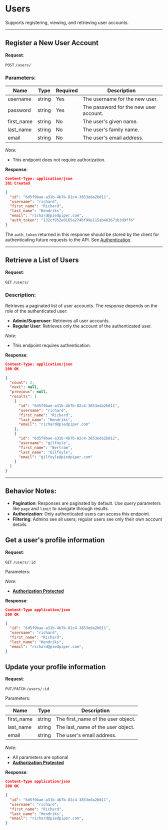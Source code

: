 # Users
Supports registering, viewing, and retrieving user accounts.

---

## Register a New User Account

**Request**:

`POST` `/users/`

### Parameters:

| Name       | Type   | Required | Description                           |
|------------|--------|----------|---------------------------------------|
| username   | string | Yes      | The username for the new user.        |
| password   | string | Yes      | The password for the new user account.|
| first_name | string | No       | The user's given name.                |
| last_name  | string | No       | The user's family name.               |
| email      | string | No       | The user's email address.             |

*Note:*
- This endpoint does not require authorization.

**Response**:

```json
Content-Type: application/json
201 Created

{
  "id": "6d5f9bae-a31b-4b7b-82c4-3853eda2b011",
  "username": "richard",
  "first_name": "Richard",
  "last_name": "Hendriks",
  "email": "richard@piedpiper.com",
  "auth_token": "132cf952e0165a274bf99e115ab483671b3d9ff6"
}
```

The `auth_token` returned in this response should be stored by the client for authenticating future requests to the API. See [Authentication](authentication.md).

---

## Retrieve a List of Users

**Request**:

`GET` `/users/`

### Description:

Retrieves a paginated list of user accounts. The response depends on the role of the authenticated user:
- **Admin/Superuser**: Retrieves all user accounts.
- **Regular User**: Retrieves only the account of the authenticated user.

*Note:*
- This endpoint requires authentication.

**Response**:

```json
Content-Type: application/json
200 OK

{
  "count": 2,
  "next": null,
  "previous": null,
  "results": [
    {
      "id": "6d5f9bae-a31b-4b7b-82c4-3853eda2b011",
      "username": "richard",
      "first_name": "Richard",
      "last_name": "Hendriks",
      "email": "richard@piedpiper.com"
    },
    {
      "id": "6d5f9bae-a31b-4b7b-82c4-3853eda2b012",
      "username": "gilfoyle",
      "first_name": "Bertram",
      "last_name": "Gilfoyle",
      "email": "gilfoyle@piedpiper.com"
    }
  ]
}
```

---

## Behavior Notes:

- **Pagination**: Responses are paginated by default. Use query parameters like `page` and `limit` to navigate through results.
- **Authorization**: Only authenticated users can access this endpoint.
- **Filtering**: Admins see all users; regular users see only their own account details.


## Get a user's profile information

**Request**:

`GET` `/users/:id`

Parameters:

*Note:*

- **[Authorization Protected](authentication.md)**

**Response**:

```json
Content-Type application/json
200 OK

{
  "id": "6d5f9bae-a31b-4b7b-82c4-3853eda2b011",
  "username": "richard",
  "first_name": "Richard",
  "last_name": "Hendriks",
  "email": "richard@piedpiper.com",
}
```


## Update your profile information

**Request**:

`PUT/PATCH` `/users/:id`

Parameters:

Name       | Type   | Description
-----------|--------|---
first_name | string | The first_name of the user object.
last_name  | string | The last_name of the user object.
email      | string | The user's email address.



*Note:*

- All parameters are optional
- **[Authorization Protected](authentication.md)**

**Response**:

```json
Content-Type application/json
200 OK

{
  "id": "6d5f9bae-a31b-4b7b-82c4-3853eda2b011",
  "username": "richard",
  "first_name": "Richard",
  "last_name": "Hendriks",
  "email": "richard@piedpiper.com",
}
```
